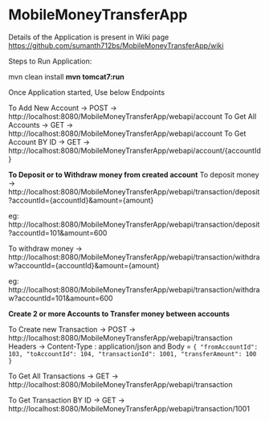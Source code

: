# MobileMoneyTransferApp


Details of the Application is present in Wiki page https://github.com/sumanth712bs/MobileMoneyTransferApp/wiki


Steps to Run Application:

mvn clean install
**mvn tomcat7:run**

Once Application started, Use below Endpoints

To Add New Account -> POST ->  http://localhost:8080/MobileMoneyTransferApp/webapi/account
To Get All Accounts -> GET ->  http://localhost:8080/MobileMoneyTransferApp/webapi/account
To Get Account BY ID -> GET ->  http://localhost:8080/MobileMoneyTransferApp/webapi/account/{accountId}

**To Deposit or to Withdraw money from created account**
To deposit money ->  http://localhost:8080/MobileMoneyTransferApp/webapi/transaction/deposit?accountId={accountId}&amount={amount}

eg:  http://localhost:8080/MobileMoneyTransferApp/webapi/transaction/deposit?accountId=101&amount=600

To withdraw money ->  http://localhost:8080/MobileMoneyTransferApp/webapi/transaction/withdraw?accountId={accountId}&amount={amount}

eg:  http://localhost:8080/MobileMoneyTransferApp/webapi/transaction/withdraw?accountId=101&amount=600

**Create 2 or more Accounts to Transfer money between accounts**

To Create new Transaction -> POST ->  http://localhost:8080/MobileMoneyTransferApp/webapi/transaction
Headers -> Content-Type : application/json and Body = 
`{ "fromAccountId": 103, "toAccountId": 104, "transactionId": 1001, "transferAmount": 100 }`

To Get All Transactions -> GET ->  http://localhost:8080/MobileMoneyTransferApp/webapi/transaction

To Get Transaction BY ID -> GET ->  http://localhost:8080/MobileMoneyTransferApp/webapi/transaction/1001
